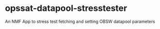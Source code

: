 # opssat-datapool-stresstester
An NMF App to stress test fetching and setting OBSW datapool parameters
